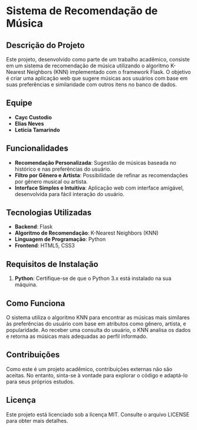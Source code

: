# Sistema de Recomendação de Música

## Descrição do Projeto

Este projeto, desenvolvido como parte de um trabalho acadêmico, consiste em um sistema de recomendação de música utilizando o algoritmo K-Nearest Neighbors (KNN) implementado com o framework Flask. O objetivo é criar uma aplicação web que sugere músicas aos usuários com base em suas preferências e similaridade com outros itens no banco de dados.

## Equipe
- **Cayc Custodio**
- **Elias Neves**
- **Leticia Tamarindo**

## Funcionalidades

- **Recomendação Personalizada**: Sugestão de músicas baseada no histórico e nas preferências do usuário.
- **Filtro por Gênero e Artista**: Possibilidade de refinar as recomendações por gênero musical ou artista.
- **Interface Simples e Intuitiva**: Aplicação web com interface amigável, desenvolvida para fácil interação do usuário.

## Tecnologias Utilizadas

- **Backend**: Flask
- **Algoritmo de Recomendação**: K-Nearest Neighbors (KNN)
- **Linguagem de Programação**: Python
- **Frontend**: HTML5, CSS3
  
## Requisitos de Instalação

1. **Python**: Certifique-se de que o Python 3.x está instalado na sua máquina.

## Como Funciona

O sistema utiliza o algoritmo KNN para encontrar as músicas mais similares às preferências do usuário com base em atributos como gênero, artista, e popularidade. Ao receber uma consulta do usuário, o KNN analisa os dados e retorna as músicas mais adequadas ao perfil informado.

## Contribuições

Como este é um projeto acadêmico, contribuições externas não são aceitas. No entanto, sinta-se à vontade para explorar o código e adaptá-lo para seus próprios estudos.

## Licença

Este projeto está licenciado sob a licença MIT. Consulte o arquivo LICENSE para obter mais detalhes.

